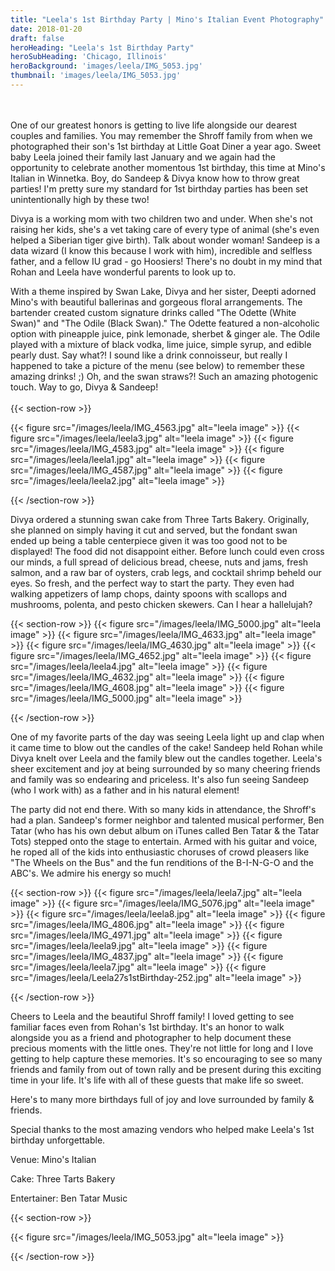```yaml
---
title: "Leela's 1st Birthday Party | Mino's Italian Event Photography"
date: 2018-01-20
draft: false
heroHeading: "Leela's 1st Birthday Party"
heroSubHeading: 'Chicago, Illinois'
heroBackground: 'images/leela/IMG_5053.jpg'
thumbnail: 'images/leela/IMG_5053.jpg'
---
```

<br/>
<br/>
One of our greatest honors is getting to live life alongside our dearest couples and families. You may remember the Shroff family from when we photographed their son's 1st birthday at Little Goat Diner a year ago. Sweet baby Leela joined their family last January and we again had the opportunity to celebrate another momentous 1st birthday, this time at Mino's Italian in Winnetka. Boy, do Sandeep & Divya know how to throw great parties! I'm pretty sure my standard for 1st birthday parties has been set unintentionally high by these two!

Divya is a working mom with two children two and under. When she's not raising her kids, she's a vet taking care of every type of animal (she's even helped a Siberian tiger give birth). Talk about wonder woman! Sandeep is a data wizard (I know this because I work with him), incredible and selfless father, and a fellow IU grad - go Hoosiers! There's no doubt in my mind that Rohan and Leela have wonderful parents to look up to.

With a theme inspired by Swan Lake, Divya and her sister, Deepti adorned Mino's with beautiful ballerinas and gorgeous floral arrangements. The bartender created custom signature drinks called "The Odette (White Swan)" and "The Odile (Black Swan)." The Odette featured a non-alcoholic option with pineapple juice, pink lemonade, sherbet & ginger ale. The Odile played with a mixture of black vodka, lime juice, simple syrup, and edible pearly dust. Say what?! I sound like a drink connoisseur, but really I happened to take a picture of the menu (see below) to remember these amazing drinks! ;) Oh, and the swan straws?! Such an amazing photogenic touch. Way to go, Divya & Sandeep!
<br/>
<br/>
{{< section-row >}}

{{< figure src="/images/leela/IMG_4563.jpg" alt="leela image" >}}
{{< figure src="/images/leela/leela3.jpg" alt="leela image" >}}
{{< figure src="/images/leela/IMG_4583.jpg" alt="leela image" >}}
{{< figure src="/images/leela/leela1.jpg" alt="leela image" >}}
{{< figure src="/images/leela/IMG_4587.jpg" alt="leela image" >}}
{{< figure src="/images/leela/leela2.jpg" alt="leela image" >}}

{{< /section-row >}}

Divya ordered a stunning swan cake from Three Tarts Bakery. Originally, she planned on simply having it cut and served, but the fondant swan ended up being a table centerpiece given it was too good not to be displayed! The food did not disappoint either. Before lunch could even cross our minds, a full spread of delicious bread, cheese, nuts and jams, fresh salmon, and a raw bar of oysters, crab legs, and cocktail shrimp beheld our eyes. So fresh, and the perfect way to start the party. They even had walking appetizers of lamp chops, dainty spoons with scallops and mushrooms, polenta, and pesto chicken skewers. Can I hear a hallelujah? 

{{< section-row >}}
{{< figure src="/images/leela/IMG_5000.jpg" alt="leela image" >}}
{{< figure src="/images/leela/IMG_4633.jpg" alt="leela image" >}}
{{< figure src="/images/leela/IMG_4630.jpg" alt="leela image" >}}
{{< figure src="/images/leela/IMG_4652.jpg" alt="leela image" >}}
{{< figure src="/images/leela/leela4.jpg" alt="leela image" >}}
{{< figure src="/images/leela/IMG_4632.jpg" alt="leela image" >}}
{{< figure src="/images/leela/IMG_4608.jpg" alt="leela image" >}}
{{< figure src="/images/leela/IMG_5000.jpg" alt="leela image" >}}

{{< /section-row >}}

One of my favorite parts of the day was seeing Leela light up and clap when it came time to blow out the candles of the cake! Sandeep held Rohan while Divya knelt over Leela and the family blew out the candles together. Leela's sheer excitement and joy at being surrounded by so many cheering friends and family was so endearing and priceless. It's also fun seeing Sandeep (who I work with) as a father and in his natural element!

The party did not end there. With so many kids in attendance, the Shroff's had a plan. Sandeep's former neighbor and talented musical performer, Ben Tatar (who has his own debut album on iTunes called Ben Tatar & the Tatar Tots) stepped onto the stage to entertain. Armed with his guitar and voice, he roped all of the kids into enthusiastic choruses of crowd pleasers like "The Wheels on the Bus" and the fun renditions of the B-I-N-G-O and the ABC's. We admire his energy so much!

{{< section-row >}}
{{< figure src="/images/leela/leela7.jpg" alt="leela image" >}}
{{< figure src="/images/leela/IMG_5076.jpg" alt="leela image" >}}
{{< figure src="/images/leela/leela8.jpg" alt="leela image" >}}
{{< figure src="/images/leela/IMG_4806.jpg" alt="leela image" >}}
{{< figure src="/images/leela/IMG_4971.jpg" alt="leela image" >}}
{{< figure src="/images/leela/leela9.jpg" alt="leela image" >}}
{{< figure src="/images/leela/IMG_4837.jpg" alt="leela image" >}}
{{< figure src="/images/leela/leela7.jpg" alt="leela image" >}}
{{< figure src="/images/leela/Leela27s1stBirthday-252.jpg" alt="leela image" >}}

{{< /section-row >}}

Cheers to Leela and the beautiful Shroff family! I loved getting to see familiar faces even from Rohan's 1st birthday. It's an honor to walk alongside you as a friend and photographer to help document these precious moments with the little ones. They're not little for long and I love getting to help capture these memories. It's so encouraging to see so many friends and family from out of town rally and be present during this exciting time in your life. It's life with all of these guests that make life so sweet.

Here's to many more birthdays full of joy and love surrounded by family & friends.

Special thanks to the most amazing vendors who helped make Leela's 1st birthday unforgettable.

Venue: Mino's Italian

Cake: Three Tarts Bakery

Entertainer: Ben Tatar Music

{{< section-row >}}

{{< figure src="/images/leela/IMG_5053.jpg" alt="leela image" >}}

{{< /section-row >}}